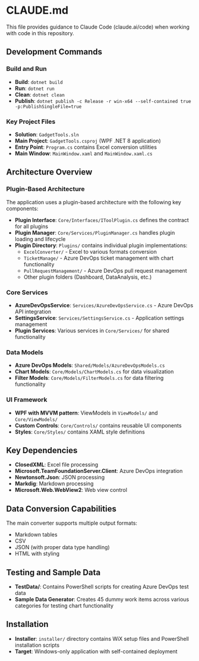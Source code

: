 # CLAUDE.md

This file provides guidance to Claude Code (claude.ai/code) when working with code in this repository.

## Development Commands

### Build and Run
- **Build**: `dotnet build`
- **Run**: `dotnet run`
- **Clean**: `dotnet clean`
- **Publish**: `dotnet publish -c Release -r win-x64 --self-contained true -p:PublishSingleFile=true`

### Key Project Files
- **Solution**: `GadgetTools.sln`
- **Main Project**: `GadgetTools.csproj` (WPF .NET 8 application)
- **Entry Point**: `Program.cs` contains Excel conversion utilities
- **Main Window**: `MainWindow.xaml` and `MainWindow.xaml.cs`

## Architecture Overview

### Plugin-Based Architecture
The application uses a plugin-based architecture with the following key components:

- **Plugin Interface**: `Core/Interfaces/IToolPlugin.cs` defines the contract for all plugins
- **Plugin Manager**: `Core/Services/PluginManager.cs` handles plugin loading and lifecycle
- **Plugin Directory**: `Plugins/` contains individual plugin implementations:
  - `ExcelConverter/` - Excel to various formats conversion
  - `TicketManage/` - Azure DevOps ticket management with chart functionality
  - `PullRequestManagement/` - Azure DevOps pull request management
  - Other plugin folders (Dashboard, DataAnalysis, etc.)

### Core Services
- **AzureDevOpsService**: `Services/AzureDevOpsService.cs` - Azure DevOps API integration
- **SettingsService**: `Services/SettingsService.cs` - Application settings management
- **Plugin Services**: Various services in `Core/Services/` for shared functionality

### Data Models
- **Azure DevOps Models**: `Shared/Models/AzureDevOpsModels.cs`
- **Chart Models**: `Core/Models/ChartModels.cs` for data visualization
- **Filter Models**: `Core/Models/FilterModels.cs` for data filtering functionality

### UI Framework
- **WPF with MVVM pattern**: ViewModels in `ViewModels/` and `Core/ViewModels/`
- **Custom Controls**: `Core/Controls/` contains reusable UI components
- **Styles**: `Core/Styles/` contains XAML style definitions

## Key Dependencies
- **ClosedXML**: Excel file processing
- **Microsoft.TeamFoundationServer.Client**: Azure DevOps integration
- **Newtonsoft.Json**: JSON processing
- **Markdig**: Markdown processing
- **Microsoft.Web.WebView2**: Web view control

## Data Conversion Capabilities
The main converter supports multiple output formats:
- Markdown tables
- CSV
- JSON (with proper data type handling)
- HTML with styling

## Testing and Sample Data
- **TestData/**: Contains PowerShell scripts for creating Azure DevOps test data
- **Sample Data Generator**: Creates 45 dummy work items across various categories for testing chart functionality

## Installation
- **Installer**: `installer/` directory contains WiX setup files and PowerShell installation scripts
- **Target**: Windows-only application with self-contained deployment